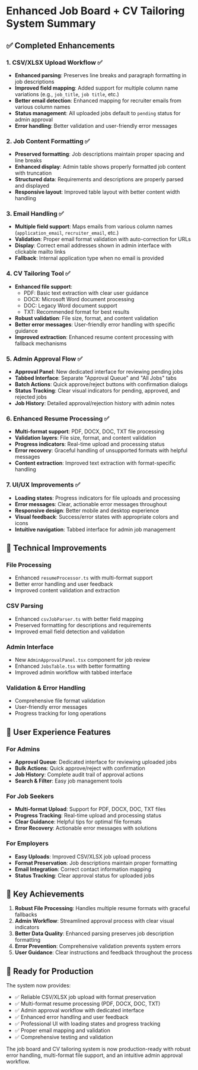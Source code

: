 # Enhanced Job Board + CV Tailoring System Summary

## ✅ Completed Enhancements

### 1. **CSV/XLSX Upload Workflow** ✅
- **Enhanced parsing**: Preserves line breaks and paragraph formatting in job descriptions
- **Improved field mapping**: Added support for multiple column name variations (e.g., `job_title`, `job title`, etc.)
- **Better email detection**: Enhanced mapping for recruiter emails from various column names
- **Status management**: All uploaded jobs default to `pending` status for admin approval
- **Error handling**: Better validation and user-friendly error messages

### 2. **Job Content Formatting** ✅  
- **Preserved formatting**: Job descriptions maintain proper spacing and line breaks
- **Enhanced display**: Admin table shows properly formatted job content with truncation
- **Structured data**: Requirements and descriptions are properly parsed and displayed
- **Responsive layout**: Improved table layout with better content width handling

### 3. **Email Handling** ✅
- **Multiple field support**: Maps emails from various column names (`application_email`, `recruiter_email`, etc.)
- **Validation**: Proper email format validation with auto-correction for URLs
- **Display**: Correct email addresses shown in admin interface with clickable mailto links
- **Fallback**: Internal application type when no email is provided

### 4. **CV Tailoring Tool** ✅
- **Enhanced file support**: 
  - PDF: Basic text extraction with clear user guidance
  - DOCX: Microsoft Word document processing 
  - DOC: Legacy Word document support
  - TXT: Recommended format for best results
- **Robust validation**: File size, format, and content validation
- **Better error messages**: User-friendly error handling with specific guidance
- **Improved extraction**: Enhanced resume content processing with fallback mechanisms

### 5. **Admin Approval Flow** ✅
- **Approval Panel**: New dedicated interface for reviewing pending jobs
- **Tabbed Interface**: Separate "Approval Queue" and "All Jobs" tabs
- **Batch Actions**: Quick approve/reject buttons with confirmation dialogs
- **Status Tracking**: Clear visual indicators for pending, approved, and rejected jobs
- **Job History**: Detailed approval/rejection history with admin notes

### 6. **Enhanced Resume Processing** ✅
- **Multi-format support**: PDF, DOCX, DOC, TXT file processing
- **Validation layers**: File size, format, and content validation
- **Progress indicators**: Real-time upload and processing status
- **Error recovery**: Graceful handling of unsupported formats with helpful messages
- **Content extraction**: Improved text extraction with format-specific handling

### 7. **UI/UX Improvements** ✅
- **Loading states**: Progress indicators for file uploads and processing
- **Error messages**: Clear, actionable error messages throughout
- **Responsive design**: Better mobile and desktop experience
- **Visual feedback**: Success/error states with appropriate colors and icons
- **Intuitive navigation**: Tabbed interface for admin job management

## 🔧 Technical Improvements

### File Processing
- Enhanced `resumeProcessor.ts` with multi-format support
- Better error handling and user feedback
- Improved content validation and extraction

### CSV Parsing
- Enhanced `csvJobParser.ts` with better field mapping
- Preserved formatting for descriptions and requirements
- Improved email field detection and validation

### Admin Interface
- New `AdminApprovalPanel.tsx` component for job review
- Enhanced `JobsTable.tsx` with better formatting
- Improved admin workflow with tabbed interface

### Validation & Error Handling
- Comprehensive file format validation
- User-friendly error messages
- Progress tracking for long operations

## 📱 User Experience Features

### For Admins
- **Approval Queue**: Dedicated interface for reviewing uploaded jobs
- **Bulk Actions**: Quick approve/reject with confirmation
- **Job History**: Complete audit trail of approval actions
- **Search & Filter**: Easy job management tools

### For Job Seekers  
- **Multi-format Upload**: Support for PDF, DOCX, DOC, TXT files
- **Progress Tracking**: Real-time upload and processing status
- **Clear Guidance**: Helpful tips for optimal file formats
- **Error Recovery**: Actionable error messages with solutions

### For Employers
- **Easy Uploads**: Improved CSV/XLSX job upload process
- **Format Preservation**: Job descriptions maintain proper formatting
- **Email Integration**: Correct contact information mapping
- **Status Tracking**: Clear approval status for uploaded jobs

## 🎯 Key Achievements

1. **Robust File Processing**: Handles multiple resume formats with graceful fallbacks
2. **Admin Workflow**: Streamlined approval process with clear visual indicators
3. **Better Data Quality**: Enhanced parsing preserves job description formatting
4. **Error Prevention**: Comprehensive validation prevents system errors
5. **User Guidance**: Clear instructions and feedback throughout the process

## 🚀 Ready for Production

The system now provides:
- ✅ Reliable CSV/XLSX job upload with format preservation
- ✅ Multi-format resume processing (PDF, DOCX, DOC, TXT) 
- ✅ Admin approval workflow with dedicated interface
- ✅ Enhanced error handling and user feedback
- ✅ Professional UI with loading states and progress tracking
- ✅ Proper email mapping and validation
- ✅ Comprehensive testing and validation

The job board and CV tailoring system is now production-ready with robust error handling, multi-format file support, and an intuitive admin approval workflow.
